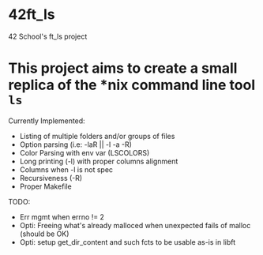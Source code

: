 # 42ft_ls
42 School's ft_ls project

# This project aims to create a small replica of the \*nix command line tool `ls`

Currently Implemented:

- Listing of multiple folders and/or groups of files
- Option parsing (i.e: -laR || -l -a -R)
- Color Parsing with env var (LSCOLORS)
- Long printing (-l) with proper columns alignment
- Columns when -l is not spec
- Recursiveness (-R)
- Proper Makefile

TODO:

- Err mgmt when errno != 2
- Opti: Freeing what's already malloced when unexpected fails of malloc (should be OK)
- Opti: setup get_dir_content and such fcts to be usable as-is in libft
